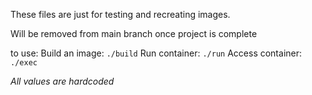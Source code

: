 These files are just for testing and recreating images. 

Will be removed from main branch once project is complete


to use:
Build an image: `./build`
Run container: `./run`
Access container: `./exec`


*All values are hardcoded*
